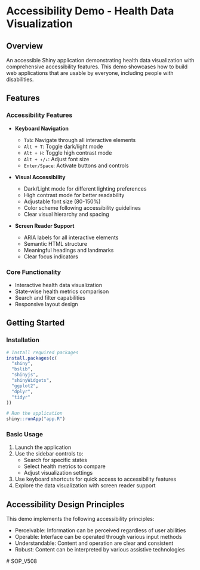 # Accessibility Demo - Health Data Visualization

## Overview
An accessible Shiny application demonstrating health data visualization with comprehensive accessibility features. This demo showcases how to build web applications that are usable by everyone, including people with disabilities.

## Features

### Accessibility Features
- **Keyboard Navigation**
  - `Tab`: Navigate through all interactive elements
  - `Alt + T`: Toggle dark/light mode
  - `Alt + H`: Toggle high contrast mode
  - `Alt + ↑/↓`: Adjust font size
  - `Enter/Space`: Activate buttons and controls

- **Visual Accessibility**
  - Dark/Light mode for different lighting preferences
  - High contrast mode for better readability
  - Adjustable font size (80-150%)
  - Color scheme following accessibility guidelines
  - Clear visual hierarchy and spacing

- **Screen Reader Support**
  - ARIA labels for all interactive elements
  - Semantic HTML structure
  - Meaningful headings and landmarks
  - Clear focus indicators

### Core Functionality
- Interactive health data visualization
- State-wise health metrics comparison
- Search and filter capabilities
- Responsive layout design

## Getting Started

### Installation
```R
# Install required packages
install.packages(c(
  "shiny",
  "bslib",
  "shinyjs",
  "shinyWidgets",
  "ggplot2",
  "dplyr",
  "tidyr"
))

# Run the application
shiny::runApp("app.R")
```

### Basic Usage
1. Launch the application
2. Use the sidebar controls to:
   - Search for specific states
   - Select health metrics to compare
   - Adjust visualization settings
3. Use keyboard shortcuts for quick access to accessibility features
4. Explore the data visualization with screen reader support

## Accessibility Design Principles
This demo implements the following accessibility principles:
- Perceivable: Information can be perceived regardless of user abilities
- Operable: Interface can be operated through various input methods
- Understandable: Content and operation are clear and consistent
- Robust: Content can be interpreted by various assistive technologies

#   S O P _ V 5 0 8  
 